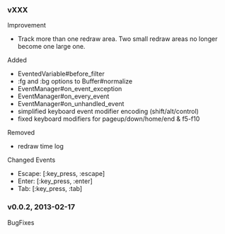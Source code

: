 ### vXXX

Improvement

 * Track more than one redraw area. Two small redraw areas no longer become one large one.

Added

 * EventedVariable#before_filter
 * :fg and :bg options to Buffer#normalize
 * EventManager#on_event_exception
 * EventManager#on_every_event
 * EventManager#on_unhandled_event
 * simplified keyboard event modifier encoding (shift/alt/control)
 * fixed keyboard modifiers for pageup/down/home/end & f5-f10

Removed  

 * redraw time log
 
Changed Events

 * Escape: [:key_press, :escape]
 * Enter: [:key_press, :enter]
 * Tab: [:key_press, :tab]

### v0.0.2, 2013-02-17

  BugFixes
